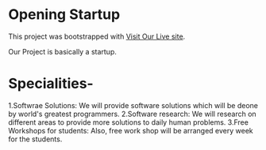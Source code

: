 # Opening Startup

This project was bootstrapped with [Visit Our Live site](https://kind-turing-69395f.netlify.app/).


Our Project is basically a startup.

# Specialities-

1.Softwrae Solutions: We will provide software solutions which will be deone by world's greatest programmers.
2.Software research: We will research on different areas to provide more solutions to daily human problems.
3.Free Workshops for students: Also, free work shop will be arranged every week for the students.  


